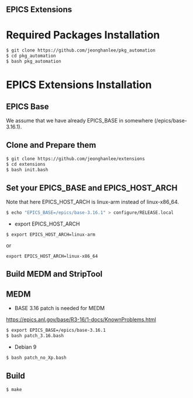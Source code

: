 EPICS Extensions
---


# Required Packages Installation

```sh
$ git clone https://github.com/jeonghanlee/pkg_automation
$ cd pkg_automation
$ bash pkg_automation
```


# EPICS Extensions Installation

## EPICS Base

We assume that we have already EPICS_BASE in somewhere (/epics/base-3.16.1).


## Clone and Prepare them
```sh
$ git clone https://github.com/jeonghanlee/extensions
$ cd extensions
$ bash init.bash
```

## Set your EPICS_BASE and EPICS_HOST_ARCH
Note that here EPICS_HOST_ARCH is linux-arm instead of linux-x86_64. 

```sh
$ echo "EPICS_BASE=/epics/base-3.16.1" > configure/RELEASE.local
```
* export EPICS_HOST_ARCH
```
$ export EPICS_HOST_ARCH=linux-arm
```
or
```
export EPICS_HOST_ARCH=linux-x86_64
```

## Build MEDM and StripTool


## MEDM
* BASE 3.16 patch is needed for MEDM

https://epics.anl.gov/base/R3-16/1-docs/KnownProblems.html
```sh
$ export EPICS_BASE=/epics/base-3.16.1
$ bash patch_3.16.bash
```

* Debian 9

```sh
$ bash patch_no_Xp.bash
```

## Build

```sh
$ make

```
